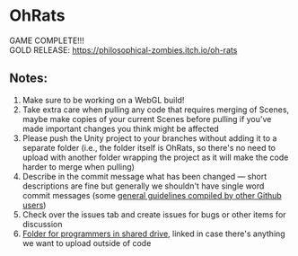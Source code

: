 # OhRats
GAME COMPLETE!!!  
GOLD RELEASE: https://philosophical-zombies.itch.io/oh-rats
## Notes:
1. Make sure to be working on a WebGL build!
2. Take extra care when pulling any code that requires merging of Scenes, maybe make copies of your current Scenes before pulling if you've made important changes you think might be affected
3. Please push the Unity project to your branches without adding it to a separate folder (i.e., the folder itself is OhRats, so there's no need to upload with another folder wrapping the project as it will make the code harder to merge when pulling)
4. Describe in the commit message what has been changed — short descriptions are fine but generally we shouldn't have single word commit messages (some [general guidelines compiled by other Github users](https://gist.github.com/robertpainsi/b632364184e70900af4ab688decf6f53))
5. Check over the issues tab and create issues for bugs or other items for discussion
6. [Folder for programmers in shared drive](https://drive.google.com/drive/folders/1hjYj-Z5KZSilB_Ix2iS3OlUAy7iyA7jz?usp=drive_link), linked in case there's anything we want to upload outside of code
